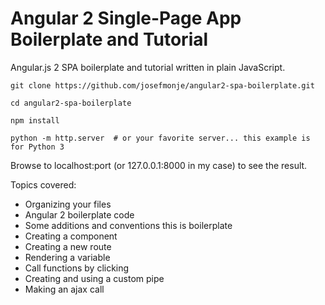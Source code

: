 # Angular 2 Single-Page App Boilerplate and Tutorial

Angular.js 2 SPA boilerplate and tutorial written in plain JavaScript.

```
git clone https://github.com/josefmonje/angular2-spa-boilerplate.git

cd angular2-spa-boilerplate

npm install

python -m http.server  # or your favorite server... this example is for Python 3
```

Browse to localhost:port (or 127.0.0.1:8000 in my case) to see the result.


Topics covered:

* Organizing your files
* Angular 2 boilerplate code
* Some additions and conventions this is boilerplate
* Creating a component
* Creating a new route
* Rendering a variable
* Call functions by clicking
* Creating and using a custom pipe
* Making an ajax call
